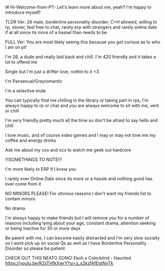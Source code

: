 I# Hi-Welcome-from-PT-
Let's learn more about me, yeah? I'm happy to introduce myself!

TLDR Ver: 26 male, borderline personality disorder, C+H allowed, willing to rp, stoner, feel free to chat, rarely erp with strangers and rarely online date if at all since its more of a hassel than needs to be



FULL Ver: You are most likely seeing this because you got curious as to who I am on pt!

I'm 26, a dude and really laid back and chill. I'm 420 friendly and it takes a lot to offend me

Single but I'm just a drifter love, nothin to it <3

I'm Pansexual/Greyromantic

I'm a selective mute

You can typically find me chilling in the library or taking part in rps, I'm always happy to rp or chat and you are always welcome to sit with me, vent or chill

I'm very friendly pretty much all the time so don't be afraid to say hello and chill

I love music, and of course video games and I may or may not love me my coffee and energy drinks

Ask me about my cos and ocs to watch me geek out hardcore

!!!SOMETHINGS TO NOTE!!!

I'm more likely to ERP if I know you

I rarely ever Online Date since its more or a hassle and nothing good has ever come from it

NO MINORS PLEASE! For obvious reasons I don't want my friends list to contain minors

No drama

I'm always happy to make friends but I will remove you for a number of reasons including lying about your age, constant drama, attention seeking or being inactive for 30 or more days

Be paient with me, I can become easily distracted and I'm very slow socially so I wont pick up on social Qs as well as I have Borderline Personality Disorder so please be patient

CHECK OUT THIS NEATO SONG!
Ekoh x Colorblind - Haunted
https://youtu.be/R2sTHfkXwrY?si=z_s2kzfAfEgtNyTk
